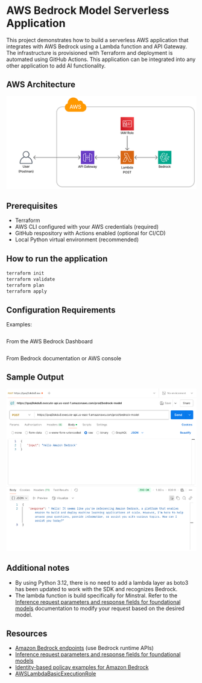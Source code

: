 # AWS Bedrock Model Serverless Application

This project demonstrates how to build a serverless AWS application that integrates with AWS Bedrock using a Lambda function and API Gateway. The infrastructure is provisioned with Terraform and deployment is automated using GitHub Actions. This application can be integrated into any other application to add AI functionality.


## AWS Architecture
![Architecture](architecture.png)

## Prerequisites

- Terraform
- AWS CLI configured with your AWS credentials (required)
- GitHub respository with Actions enabled (optional for CI/CD)
- Local Python virtual environment (recommended)

## How to run the application

```zip lambda_function.zip lambda_function.py
terraform init
terraform validate
terraform plan
terraform apply
```


## Configuration Requirements

Examples:

```BEDROCK_MODEL_ID = "mistral.mistral-small-2402-v1:0"
```

From the AWS Bedrock Dashboard

```BEDROCK_ENDPOINT = "https://bedrock-runtime.us-east-1.amazonaws.com"
```

From Bedrock documentation or AWS console

## Sample Output
![Sample Output](sample_output.png)

## Additional notes
- By using Python 3.12, there is no need to add a lambda layer as boto3 has been updated to work with the SDK and recognizes Bedrock.
- The lambda function is build specifically for Minstral. Refer to the [Inference request parameters and response fields for foundational models](https://docs.aws.amazon.com/bedrock/latest/userguide/model-parameters.html) documentation to modify your request based on the desired model.

## Resources
- [Amazon Bedrock endpoints](https://docs.aws.amazon.com/general/latest/gr/bedrock.html) (use Bedrock runtime APIs)
- [Inference request parameters and response fields for foundational models](https://docs.aws.amazon.com/bedrock/latest/userguide/model-parameters.html)
- [Identity-based policay examples for Amazon Bedrock](https://docs.aws.amazon.com/bedrock/latest/userguide/security_iam_id-based-policy-examples.html)
- [AWSLambdaBasicExecutionRole](https://docs.aws.amazon.com/aws-managed-policy/latest/reference/AWSLambdaBasicExecutionRole.html)